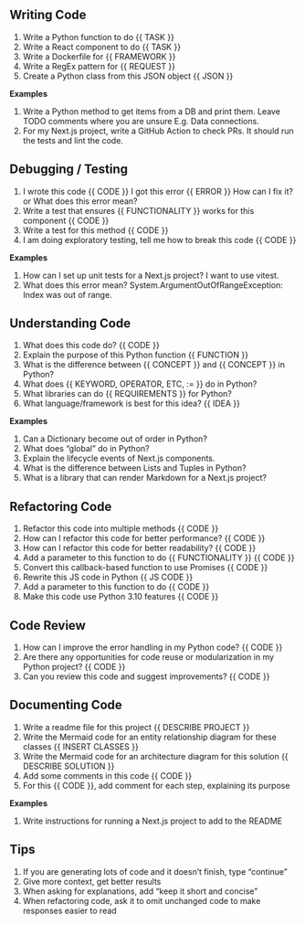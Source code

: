 ## Writing Code

1. Write a Python function to do {{ TASK }}
2. Write a React component to do {{ TASK }}
3. Write a Dockerfile for {{ FRAMEWORK }}
4. Write a RegEx pattern for {{ REQUEST }}
5. Create a Python class from this JSON object {{ JSON }}

**Examples**

1. Write a Python method to get items from a DB and print them. Leave TODO comments where you are unsure E.g. Data connections.
2. For my Next.js project, write a GitHub Action to check PRs. It should run the tests and lint the code.

## Debugging / Testing

1. I wrote this code {{ CODE }} I got this error {{ ERROR }} How can I fix it? or What does this error mean?
2. Write a test that ensures {{ FUNCTIONALITY }} works for this component {{ CODE }}
3. Write a test for this method {{ CODE }}
4. I am doing exploratory testing, tell me how to break this code {{ CODE }}

**Examples**

1. How can I set up unit tests for a Next.js project? I want to use vitest.
2. What does this error mean? System.ArgumentOutOfRangeException: Index was out of range.

## Understanding Code

1. What does this code do? {{ CODE }}
2. Explain the purpose of this Python function {{ FUNCTION }}
3. What is the difference between {{ CONCEPT }} and {{ CONCEPT }} in Python?
4. What does {{ KEYWORD, OPERATOR, ETC, := }} do in Python?
5. What libraries can do {{ REQUIREMENTS }} for Python?
6. What language/framework is best for this idea? {{ IDEA }}

**Examples**

1. Can a Dictionary become out of order in Python?
2. What does “global” do in Python?
3. Explain the lifecycle events of Next.js components.
4. What is the difference between Lists and Tuples in Python?
5. What is a library that can render Markdown for a Next.js project?

## Refactoring Code

1. Refactor this code into multiple methods {{ CODE }}
2. How can I refactor this code for better performance? {{ CODE }}
3. How can I refactor this code for better readability? {{ CODE }}
4. Add a parameter to this function to do {{ FUNCTIONALITY }} {{ CODE }}
5. Convert this callback-based function to use Promises {{ CODE }}
6. Rewrite this JS code in Python {{ JS CODE }}
7. Add a parameter to this function to do {{ CODE }}
8. Make this code use Python 3.10 features {{ CODE }}

## Code Review

1. How can I improve the error handling in my Python code? {{ CODE }}
2. Are there any opportunities for code reuse or modularization in my Python project? {{ CODE }}
3. Can you review this code and suggest improvements? {{ CODE }}

## Documenting Code

1. Write a readme file for this project {{ DESCRIBE PROJECT }}
2. Write the Mermaid code for an entity relationship diagram for these classes {{ INSERT CLASSES }}
3. Write the Mermaid code for an architecture diagram for this solution {{ DESCRIBE SOLUTION }}
4. Add some comments in this code {{ CODE }}
5. For this {{ CODE }}, add comment for each step, explaining its purpose

**Examples**

1. Write instructions for running a Next.js project to add to the README

## Tips

1. If you are generating lots of code and it doesn’t finish, type “continue”
2. Give more context, get better results
3. When asking for explanations, add “keep it short and concise”
4. When refactoring code, ask it to omit unchanged code to make responses easier to read
